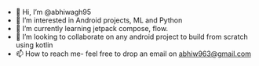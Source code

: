 - 👋 Hi, I’m @abhiwagh95
- 👀 I’m interested in Android projects, ML and Python
- 🌱 I’m currently learning jetpack compose, flow.
- 💞️ I’m looking to collaborate on any android project to build from scratch using kotlin
- 📫 How to reach me- feel free to drop an email on abhiw963@gmail.com

<!---
abhiwagh95/abhiwagh95 is a ✨ special ✨ repository because its `README.md` (this file) appears on your GitHub profile.
You can click the Preview link to take a look at your changes.
--->

